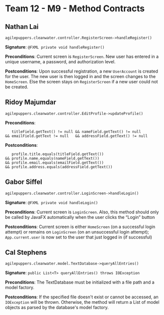 
# Team 12 - M9 - Method Contracts



## Nathan Lai
`agilepuppers.cleanwater.controller.RegisterScreen->handleRegister()`

**Signature**: `@FXML private void handleRegister()`

**Preconditions**: Current screen is `RegisterScreen`. New user has entered in a unique username, a password, and authorization level.

**Postconditions**: Upon successful registration, a new `UserAccount` is created for the user. The new user is then logged in and the screen changes to the `HomeScreen`. Else the screen stays on `RegisterScreen` if a new user could not be created.

## Ridoy Majumdar

`agilepuppers.cleanwater.controller.EditProfile->updateProfile()`

**Preconditions**:

       titleField.getText() != null && nameField.getText() != null
    && emailField.getText != null   && addressField.getText() != null

**Postconditions**:

       profile.title.equals(titleField.getText())
    && profile.name.equals(nameField.getText())
    && profile.email.equals(emailField.getText())
    && profile.address.equals(addressField.getText())

## Gabor Siffel

`agilepuppers.cleanwater.controller.LoginScreen->handleLogin()`

**Signature**: `@FXML private void handleLogin()`

**Preconditions**: Current screen is `LoginScreen`. Also, this method should only be called by JavaFX automatically when the user clicks the “Login” button

**Postconditions**: Current screen is either `HomeScreen` (on a successful login attempt) or remains on `LoginScreen` (on an unsuccessful login attempt); `App.current.user` is now set to the user that just logged in (if successful)

## Cal Stephens

`agilepuppers.cleanwater.model.TextDatabase->queryAllEntries()`

**Signature**: `public List<T> queryAllEntries() throws IOException`

**Preconditions**: The TextDatabase must be initialized with a file path and a model factory.

**Postconditions**: If the specified file doesn't exist or cannot be accessed, an `IOException` will be thrown. Otherwise, the method will return a List of model objects as parsed by the database's model factory.
